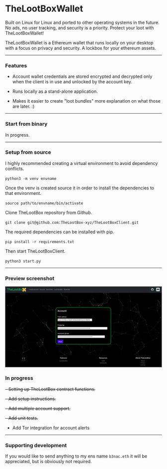 # TheLootBoxWallet

Built on Linux for Linux and ported to other operating systems in the future. No ads, no user tracking, and security is a priority. Protect your loot with TheLootBoxWallet! 

TheLootBoxWallet is a Ethereum wallet that runs locally on your desktop with a focus on privacy and security. A lockbox for your ethereum assets.

---

### Features

- Account wallet credentials are stored encrypted and decrypted only when the client is in use and unlocked by the account key.

- Runs locally as a stand-alone application.

- Makes it easier to create "loot bundles" more explanation on what those are later. :)

---

### Start from binary

In progress.

---

### Setup from source

I highly recommended creating a virtual environment to avoid dependency conflicts.

`python3 -m venv envname`

Once the venv is created source it in order to install the dependencies to that environment.

`source path/to/envname/bin/activate`

Clone TheLootBox repository from Github.

`git clone git@github.com:TheLootBox-xyz/TheLootBoxClient.git`

The required dependencies can be installed with pip.

`pip install -r requirements.txt`
 
Then start TheLootBoxClient.

`python3 start.py`

---

### Preview screenshot

![TheLootBoxClient](./app/static/images/TheLootBoxClient.png)

### In progress

~~- Setting up TheLootBox contract functions.~~

~~- Add setup instructions.~~

~~- Add multiple account support.~~

~~- Add unit tests.~~

- Add Tor integration for account alerts

---

### Supporting development

If you would like to send anything to my ens name `b3nac.eth` it will be appreciated, but is obviously not required.
